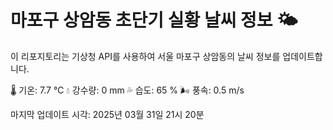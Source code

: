 
# 마포구 상암동 초단기 실황 날씨 정보 🌤️

이 리포지토리는 기상청 API를 사용하여 서울 마포구 상암동의 날씨 정보를 업데이트합니다. 

🌡️ 기온: 7.7 ℃
💧 강수량: 0 mm
💦 습도: 65 %
🌬️ 풍속: 0.5 m/s

마지막 업데이트 시각: 2025년 03월 31일 21시 20분    

